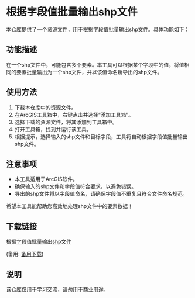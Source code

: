 # 根据字段值批量输出shp文件

本仓库提供了一个资源文件，用于根据字段值批量输出shp文件。具体功能如下：

## 功能描述

在一个shp文件中，可能包含多个要素。本工具可以根据某个字段中的值，将值相同的要素批量输出为一个shp文件，并以该值命名新导出的shp文件。

## 使用方法

1. 下载本仓库中的资源文件。
2. 在ArcGIS工具箱中，右键点击并选择“添加工具箱”。
3. 选择下载的资源文件，将其添加到工具箱中。
4. 打开工具箱，找到并运行该工具。
5. 根据提示，选择输入的shp文件和目标字段，工具将自动根据字段值批量输出shp文件。

## 注意事项

- 本工具适用于ArcGIS软件。
- 确保输入的shp文件和字段值符合要求，以避免错误。
- 导出的shp文件将以字段值命名，请确保字段值不重复且符合文件命名规范。

希望本工具能帮助您高效地处理shp文件中的要素数据！

## 下载链接
[根据字段值批量输出shp文件](https://pan.quark.cn/s/9c7a79adced3) 

(备用: [备用下载](https://pan.baidu.com/s/1mGprHOTAHRyYGXfey7M1Sg?pwd=1234))

## 说明

该仓库仅用于学习交流，请勿用于商业用途。
